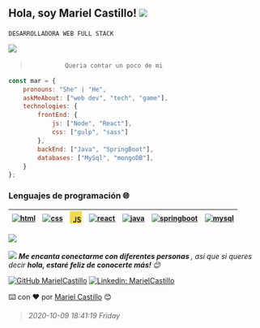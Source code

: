<h2> Hola, soy Mariel Castillo! <img src="https://media.giphy.com/media/mGcNjsfWAjY5AEZNw6/giphy.gif" width="50"></h2>

`DESARROLLADORA WEB FULL STACK`

![](https://media.giphy.com/media/L1R1tvI9svkIWwpVYr/giphy.gif)


   >               Queria contar un poco de mi

```javascript
const mar = {
    pronouns: "She" | "He",
    askMeAbout: ["web dev", "tech", "game"],
    technologies: {
        frontEnd: {
            js: ["Node", "React"],
            css: ["gulp", "sass"]
        },
        backEnd: ["Java", "SpringBoot"],
        databases: ["MySql", "mongoDB"],
    }
};
```


### Lenguajes de programación 🌐

| [<img src="https://www.w3.org/html/logo/downloads/HTML5_Badge_256.png" alt="html" width="24">]() | [<img src="https://encrypted-tbn0.gstatic.com/images?q=tbn%3AANd9GcRUIOwYDIXCPqQKQft3okrXfvRhEV_ALEqv1w&usqp=CAU" alt="css" width="26">]()  | [<img src="https://raw.githubusercontent.com/github/explore/80688e429a7d4ef2fca1e82350fe8e3517d3494d/topics/javascript/javascript.png" alt="javascript" width="24">]()  |  [<img src="https://upload.wikimedia.org/wikipedia/commons/thumb/a/a7/React-icon.svg/1024px-React-icon.svg.png" alt="react" width="40">]() |   [<img src="https://qph.fs.quoracdn.net/main-qimg-c43424186b9c089b9aa1d64c7f1989c1.webp" alt="java" width="30">]() |  [<img src="https://encrypted-tbn0.gstatic.com/images?q=tbn%3AANd9GcR-I9OvCTfMtvDPYdBVGqKdv2zPItzf9n-99Q&usqp=CAU" alt="springboot" width="32">]() | [<img src="https://pbs.twimg.com/profile_images/1255113654049128448/J5Yt92WW_400x400.png" alt="mysql" width="34">]()
|---|---|---|---|---|---|---|


![](https://media.giphy.com/media/LmNwrBhejkK9EFP504/giphy.gif)


<img src = "https://media.giphy.com/media/LnQjpWaON8nhr21vNW/giphy.gif" width = "60"> <em> <b> Me encanta conectarme con diferentes personas </b>, así que si queres decir <b> hola, estaré feliz de conocerte más! </b> 😊 </em>

[![GitHub MarielCastillo](https://img.shields.io/github/followers/MarielCastillo?label=follow&style=social)](https://github.com/MarielCastillo) 
[![Linkedin: MarielCastillo](https://img.shields.io/badge/-MarielCastillo-blue?style=flat-square&logo=Linkedin&logoColor=white&link=https://www.linkedin.com/in/mariel-castillo-08980b18b/)](https://www.linkedin.com/in/mariel-castillo-08980b18b/)

⌨️ con ❤️ por [Mariel Castillo](https://github.com/MarielCastillo) 😊

> *2020-10-09 18:41:19 Friday*
